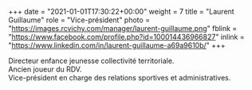 +++
date = "2021-01-01T17:30:22+00:00"
weight = 7
title = "Laurent Guillaume"
role = "Vice-président"
photo = "https://images.rcvichy.com/manager/laurent-guillaume.png"
fblink = "https://www.facebook.com/profile.php?id=100014436966827"
inlink = "https://www.linkedin.com/in/laurent-guillaume-a69a9610b/"
+++

Directeur enfance jeunesse collectivité territoriale.  
Ancien joueur du RDV.  
Vice-président en charge des relations sportives et administratives.
